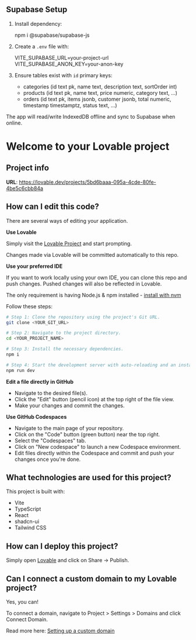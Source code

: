 ## Supabase Setup

1. Install dependency:

   npm i @supabase/supabase-js

2. Create a `.env` file with:

   VITE_SUPABASE_URL=your-project-url
   VITE_SUPABASE_ANON_KEY=your-anon-key

3. Ensure tables exist with `id` primary keys:

   - categories (id text pk, name text, description text, sortOrder int)
   - products (id text pk, name text, price numeric, category text, ...)
   - orders (id text pk, items jsonb, customer jsonb, total numeric, timestamp timestamptz, status text, ...)

The app will read/write IndexedDB offline and sync to Supabase when online.

# Welcome to your Lovable project

## Project info

**URL**: https://lovable.dev/projects/5bd6baaa-095a-4cde-80fe-4be5c6cbb84a

## How can I edit this code?

There are several ways of editing your application.

**Use Lovable**

Simply visit the [Lovable Project](https://lovable.dev/projects/5bd6baaa-095a-4cde-80fe-4be5c6cbb84a) and start prompting.

Changes made via Lovable will be committed automatically to this repo.

**Use your preferred IDE**

If you want to work locally using your own IDE, you can clone this repo and push changes. Pushed changes will also be reflected in Lovable.

The only requirement is having Node.js & npm installed - [install with nvm](https://github.com/nvm-sh/nvm#installing-and-updating)

Follow these steps:

```sh
# Step 1: Clone the repository using the project's Git URL.
git clone <YOUR_GIT_URL>

# Step 2: Navigate to the project directory.
cd <YOUR_PROJECT_NAME>

# Step 3: Install the necessary dependencies.
npm i

# Step 4: Start the development server with auto-reloading and an instant preview.
npm run dev
```

**Edit a file directly in GitHub**

- Navigate to the desired file(s).
- Click the "Edit" button (pencil icon) at the top right of the file view.
- Make your changes and commit the changes.

**Use GitHub Codespaces**

- Navigate to the main page of your repository.
- Click on the "Code" button (green button) near the top right.
- Select the "Codespaces" tab.
- Click on "New codespace" to launch a new Codespace environment.
- Edit files directly within the Codespace and commit and push your changes once you're done.

## What technologies are used for this project?

This project is built with:

- Vite
- TypeScript
- React
- shadcn-ui
- Tailwind CSS

## How can I deploy this project?

Simply open [Lovable](https://lovable.dev/projects/5bd6baaa-095a-4cde-80fe-4be5c6cbb84a) and click on Share -> Publish.

## Can I connect a custom domain to my Lovable project?

Yes, you can!

To connect a domain, navigate to Project > Settings > Domains and click Connect Domain.

Read more here: [Setting up a custom domain](https://docs.lovable.dev/tips-tricks/custom-domain#step-by-step-guide)
